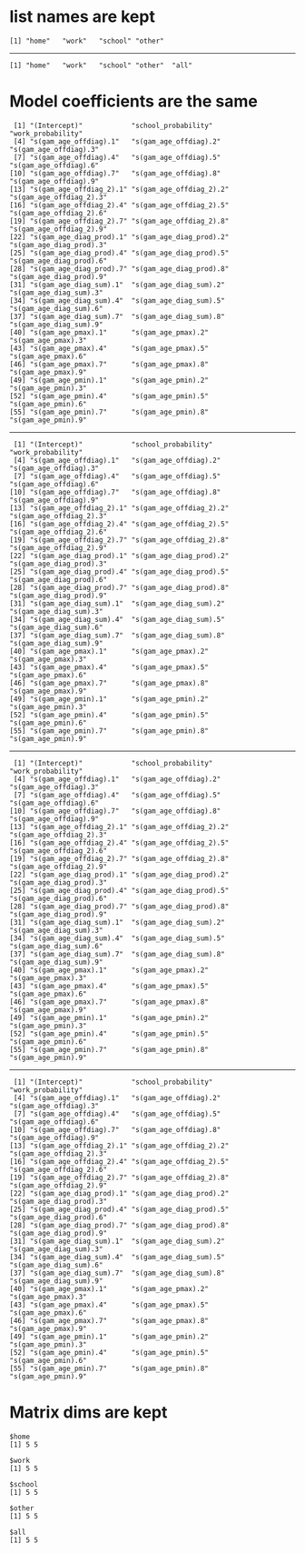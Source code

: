 # list names are kept

    [1] "home"   "work"   "school" "other" 

---

    [1] "home"   "work"   "school" "other"  "all"   

# Model coefficients are the same

     [1] "(Intercept)"            "school_probability"     "work_probability"      
     [4] "s(gam_age_offdiag).1"   "s(gam_age_offdiag).2"   "s(gam_age_offdiag).3"  
     [7] "s(gam_age_offdiag).4"   "s(gam_age_offdiag).5"   "s(gam_age_offdiag).6"  
    [10] "s(gam_age_offdiag).7"   "s(gam_age_offdiag).8"   "s(gam_age_offdiag).9"  
    [13] "s(gam_age_offdiag_2).1" "s(gam_age_offdiag_2).2" "s(gam_age_offdiag_2).3"
    [16] "s(gam_age_offdiag_2).4" "s(gam_age_offdiag_2).5" "s(gam_age_offdiag_2).6"
    [19] "s(gam_age_offdiag_2).7" "s(gam_age_offdiag_2).8" "s(gam_age_offdiag_2).9"
    [22] "s(gam_age_diag_prod).1" "s(gam_age_diag_prod).2" "s(gam_age_diag_prod).3"
    [25] "s(gam_age_diag_prod).4" "s(gam_age_diag_prod).5" "s(gam_age_diag_prod).6"
    [28] "s(gam_age_diag_prod).7" "s(gam_age_diag_prod).8" "s(gam_age_diag_prod).9"
    [31] "s(gam_age_diag_sum).1"  "s(gam_age_diag_sum).2"  "s(gam_age_diag_sum).3" 
    [34] "s(gam_age_diag_sum).4"  "s(gam_age_diag_sum).5"  "s(gam_age_diag_sum).6" 
    [37] "s(gam_age_diag_sum).7"  "s(gam_age_diag_sum).8"  "s(gam_age_diag_sum).9" 
    [40] "s(gam_age_pmax).1"      "s(gam_age_pmax).2"      "s(gam_age_pmax).3"     
    [43] "s(gam_age_pmax).4"      "s(gam_age_pmax).5"      "s(gam_age_pmax).6"     
    [46] "s(gam_age_pmax).7"      "s(gam_age_pmax).8"      "s(gam_age_pmax).9"     
    [49] "s(gam_age_pmin).1"      "s(gam_age_pmin).2"      "s(gam_age_pmin).3"     
    [52] "s(gam_age_pmin).4"      "s(gam_age_pmin).5"      "s(gam_age_pmin).6"     
    [55] "s(gam_age_pmin).7"      "s(gam_age_pmin).8"      "s(gam_age_pmin).9"     

---

     [1] "(Intercept)"            "school_probability"     "work_probability"      
     [4] "s(gam_age_offdiag).1"   "s(gam_age_offdiag).2"   "s(gam_age_offdiag).3"  
     [7] "s(gam_age_offdiag).4"   "s(gam_age_offdiag).5"   "s(gam_age_offdiag).6"  
    [10] "s(gam_age_offdiag).7"   "s(gam_age_offdiag).8"   "s(gam_age_offdiag).9"  
    [13] "s(gam_age_offdiag_2).1" "s(gam_age_offdiag_2).2" "s(gam_age_offdiag_2).3"
    [16] "s(gam_age_offdiag_2).4" "s(gam_age_offdiag_2).5" "s(gam_age_offdiag_2).6"
    [19] "s(gam_age_offdiag_2).7" "s(gam_age_offdiag_2).8" "s(gam_age_offdiag_2).9"
    [22] "s(gam_age_diag_prod).1" "s(gam_age_diag_prod).2" "s(gam_age_diag_prod).3"
    [25] "s(gam_age_diag_prod).4" "s(gam_age_diag_prod).5" "s(gam_age_diag_prod).6"
    [28] "s(gam_age_diag_prod).7" "s(gam_age_diag_prod).8" "s(gam_age_diag_prod).9"
    [31] "s(gam_age_diag_sum).1"  "s(gam_age_diag_sum).2"  "s(gam_age_diag_sum).3" 
    [34] "s(gam_age_diag_sum).4"  "s(gam_age_diag_sum).5"  "s(gam_age_diag_sum).6" 
    [37] "s(gam_age_diag_sum).7"  "s(gam_age_diag_sum).8"  "s(gam_age_diag_sum).9" 
    [40] "s(gam_age_pmax).1"      "s(gam_age_pmax).2"      "s(gam_age_pmax).3"     
    [43] "s(gam_age_pmax).4"      "s(gam_age_pmax).5"      "s(gam_age_pmax).6"     
    [46] "s(gam_age_pmax).7"      "s(gam_age_pmax).8"      "s(gam_age_pmax).9"     
    [49] "s(gam_age_pmin).1"      "s(gam_age_pmin).2"      "s(gam_age_pmin).3"     
    [52] "s(gam_age_pmin).4"      "s(gam_age_pmin).5"      "s(gam_age_pmin).6"     
    [55] "s(gam_age_pmin).7"      "s(gam_age_pmin).8"      "s(gam_age_pmin).9"     

---

     [1] "(Intercept)"            "school_probability"     "work_probability"      
     [4] "s(gam_age_offdiag).1"   "s(gam_age_offdiag).2"   "s(gam_age_offdiag).3"  
     [7] "s(gam_age_offdiag).4"   "s(gam_age_offdiag).5"   "s(gam_age_offdiag).6"  
    [10] "s(gam_age_offdiag).7"   "s(gam_age_offdiag).8"   "s(gam_age_offdiag).9"  
    [13] "s(gam_age_offdiag_2).1" "s(gam_age_offdiag_2).2" "s(gam_age_offdiag_2).3"
    [16] "s(gam_age_offdiag_2).4" "s(gam_age_offdiag_2).5" "s(gam_age_offdiag_2).6"
    [19] "s(gam_age_offdiag_2).7" "s(gam_age_offdiag_2).8" "s(gam_age_offdiag_2).9"
    [22] "s(gam_age_diag_prod).1" "s(gam_age_diag_prod).2" "s(gam_age_diag_prod).3"
    [25] "s(gam_age_diag_prod).4" "s(gam_age_diag_prod).5" "s(gam_age_diag_prod).6"
    [28] "s(gam_age_diag_prod).7" "s(gam_age_diag_prod).8" "s(gam_age_diag_prod).9"
    [31] "s(gam_age_diag_sum).1"  "s(gam_age_diag_sum).2"  "s(gam_age_diag_sum).3" 
    [34] "s(gam_age_diag_sum).4"  "s(gam_age_diag_sum).5"  "s(gam_age_diag_sum).6" 
    [37] "s(gam_age_diag_sum).7"  "s(gam_age_diag_sum).8"  "s(gam_age_diag_sum).9" 
    [40] "s(gam_age_pmax).1"      "s(gam_age_pmax).2"      "s(gam_age_pmax).3"     
    [43] "s(gam_age_pmax).4"      "s(gam_age_pmax).5"      "s(gam_age_pmax).6"     
    [46] "s(gam_age_pmax).7"      "s(gam_age_pmax).8"      "s(gam_age_pmax).9"     
    [49] "s(gam_age_pmin).1"      "s(gam_age_pmin).2"      "s(gam_age_pmin).3"     
    [52] "s(gam_age_pmin).4"      "s(gam_age_pmin).5"      "s(gam_age_pmin).6"     
    [55] "s(gam_age_pmin).7"      "s(gam_age_pmin).8"      "s(gam_age_pmin).9"     

---

     [1] "(Intercept)"            "school_probability"     "work_probability"      
     [4] "s(gam_age_offdiag).1"   "s(gam_age_offdiag).2"   "s(gam_age_offdiag).3"  
     [7] "s(gam_age_offdiag).4"   "s(gam_age_offdiag).5"   "s(gam_age_offdiag).6"  
    [10] "s(gam_age_offdiag).7"   "s(gam_age_offdiag).8"   "s(gam_age_offdiag).9"  
    [13] "s(gam_age_offdiag_2).1" "s(gam_age_offdiag_2).2" "s(gam_age_offdiag_2).3"
    [16] "s(gam_age_offdiag_2).4" "s(gam_age_offdiag_2).5" "s(gam_age_offdiag_2).6"
    [19] "s(gam_age_offdiag_2).7" "s(gam_age_offdiag_2).8" "s(gam_age_offdiag_2).9"
    [22] "s(gam_age_diag_prod).1" "s(gam_age_diag_prod).2" "s(gam_age_diag_prod).3"
    [25] "s(gam_age_diag_prod).4" "s(gam_age_diag_prod).5" "s(gam_age_diag_prod).6"
    [28] "s(gam_age_diag_prod).7" "s(gam_age_diag_prod).8" "s(gam_age_diag_prod).9"
    [31] "s(gam_age_diag_sum).1"  "s(gam_age_diag_sum).2"  "s(gam_age_diag_sum).3" 
    [34] "s(gam_age_diag_sum).4"  "s(gam_age_diag_sum).5"  "s(gam_age_diag_sum).6" 
    [37] "s(gam_age_diag_sum).7"  "s(gam_age_diag_sum).8"  "s(gam_age_diag_sum).9" 
    [40] "s(gam_age_pmax).1"      "s(gam_age_pmax).2"      "s(gam_age_pmax).3"     
    [43] "s(gam_age_pmax).4"      "s(gam_age_pmax).5"      "s(gam_age_pmax).6"     
    [46] "s(gam_age_pmax).7"      "s(gam_age_pmax).8"      "s(gam_age_pmax).9"     
    [49] "s(gam_age_pmin).1"      "s(gam_age_pmin).2"      "s(gam_age_pmin).3"     
    [52] "s(gam_age_pmin).4"      "s(gam_age_pmin).5"      "s(gam_age_pmin).6"     
    [55] "s(gam_age_pmin).7"      "s(gam_age_pmin).8"      "s(gam_age_pmin).9"     

# Matrix dims are kept

    $home
    [1] 5 5
    
    $work
    [1] 5 5
    
    $school
    [1] 5 5
    
    $other
    [1] 5 5
    
    $all
    [1] 5 5
    

